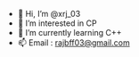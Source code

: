 - 👋 Hi, I’m @xrj_03
- 👀 I’m interested in CP
- 🌱 I’m currently learning C++
- 📫 Email : rajbff03@gmail.com

<!---
Doru03/Doru03 is a ✨ special ✨ repository because its `README.md` (this file) appears on your GitHub profile.
You can click the Preview link to take a look at your changes.
--->
